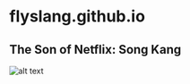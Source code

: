 # flyslang.github.io
## **The Son of Netflix: Song Kang**


![alt text](https://www.pinterest.ph/pin/469359592432711227/)
